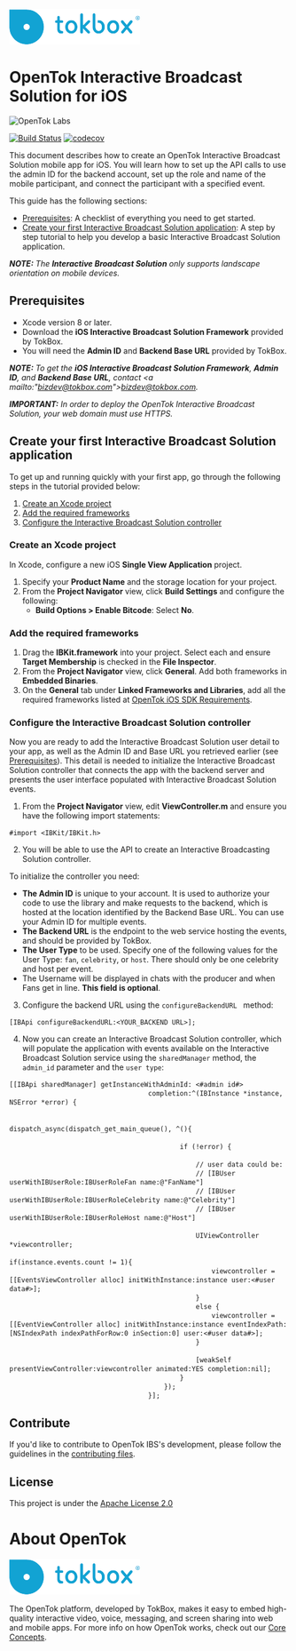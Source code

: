 ![logo](tokbox-logo.png)

# OpenTok Interactive Broadcast Solution for iOS
![OpenTok Labs](https://d26dzxoao6i3hh.cloudfront.net/items/0U1R0a0e2g1E361H0x3c/Image%202017-11-22%20at%2012.16.38%20PM.png?v=2507a2df)

[![Build Status](https://travis-ci.com/opentok/ibs-ios.svg?token=Bgz48rVAyAihVsymz2iz&branch=develop)](https://travis-ci.com/opentok/ibs-ios)
[![codecov](https://codecov.io/gh/opentok/ibs-ios/branch/master/graph/badge.svg?token=lVSgFBGVpU)](https://codecov.io/gh/opentok/ibs-ios)

This document describes how to create an OpenTok Interactive Broadcast Solution mobile app for iOS. You will learn how to set up the API calls to use the admin ID for the backend account, set up the role and name of the mobile participant, and connect the participant with a specified event.

This guide has the following sections:

* [Prerequisites](#prerequisites): A checklist of everything you need to get started.
* [Create your first Interactive Broadcast Solution application](#createfirstapp): A step by step tutorial to help you develop a basic Interactive Broadcast Solution application.

_**NOTE:** The **Interactive Broadcast Solution** only supports landscape orientation on mobile devices._

## Prerequisites

- Xcode version 8 or later.
- Download the **iOS Interactive Broadcast Solution Framework** provided by TokBox.
- You will need the **Admin ID** and **Backend Base URL** provided by TokBox.

_**NOTE:** To get the **iOS Interactive Broadcast Solution Framework**, **Admin ID**, and **Backend Base URL**, contact <a mailto:"bizdev@tokbox.com">bizdev@tokbox.com</a>._

_**IMPORTANT:** In order to deploy the OpenTok Interactive Broadcast Solution, your web domain must use HTTPS._

<h2 id=createfirstapp> Create your first Interactive Broadcast Solution application</h2>

To get up and running quickly with your first app, go through the following steps in the tutorial provided below:

1. [Create an Xcode project](#create-an-xcode-project)
2. [Add the required frameworks](#add-the-required-frameworks)
3. [Configure the Interactive Broadcast Solution controller](#configure-the-interactive-broadcast-solution-controller)

### Create an Xcode project

In Xcode, configure a new iOS **Single View Application** project.

1. Specify your **Product Name** and the storage location for your project.
2. From the **Project Navigator** view, click **Build Settings** and configure the following:
   * **Build Options > Enable Bitcode**: Select **No**.


### Add the required frameworks

1.  Drag the **IBKit.framework** into your project. Select each and ensure **Target Membership** is checked in the **File Inspector**.
2.  From the **Project Navigator** view, click **General**. Add both frameworks in **Embedded Binaries**.
3.  On the **General** tab under **Linked Frameworks and Libraries**, add all the required frameworks listed at [OpenTok iOS SDK Requirements](https://tokbox.com/developer/sdks/ios/).


### Configure the Interactive Broadcast Solution controller

Now you are ready to add the Interactive Broadcast Solution user detail to your app, as well as the Admin ID and Base URL you retrieved earlier (see [Prerequisites](#prerequisites)). This detail is needed to initialize the Interactive Broadcast Solution controller that connects the app with the backend server and presents the user interface populated with Interactive Broadcast Solution events.

1. From the **Project Navigator** view, edit **ViewController.m** and ensure you have the following import statements:

```objc
#import <IBKit/IBKit.h>
```

2. You will be able to use the API to create an Interactive Broadcasting Solution controller.

To initialize the controller you need:

   - **The Admin ID** is unique to your account. It is used to authorize your code to use the library and make requests to the backend, which is hosted at the location identified by the Backend Base URL. You can use your Admin ID for multiple events.
   - **The Backend URL** is the endpoint to the web service hosting the events, and should be provided by TokBox.
   - **The User Type** to be used. Specify one of the following values for the User Type: `fan`, `celebrity`, or `host`. There should only be one celebrity and host per event.
   - The Username will be displayed in chats with the producer and when Fans get in line. **This field is optional**.

3. Configure the backend URL using the `configureBackendURL ` method:

```objc
[IBApi configureBackendURL:<YOUR_BACKEND URL>];
``` 

4. Now you can create an Interactive Broadcast Solution controller, which will populate the application with events available on the Interactive Broadcast Solution service using the `sharedManager` method, the `admin_id` parameter and the `user type`:

```objc
[[IBApi sharedManager] getInstanceWithAdminId: <#admin id#>
                                   completion:^(IBInstance *instance, NSError *error) {

                                       dispatch_async(dispatch_get_main_queue(), ^(){

                                           if (!error) {

                                               // user data could be:
                                               // [IBUser userWithIBUserRole:IBUserRoleFan name:@"FanName"]
                                               // [IBUser userWithIBUserRole:IBUserRoleCelebrity name:@"Celebrity"]
                                               // [IBUser userWithIBUserRole:IBUserRoleHost name:@"Host"]

                                               UIViewController *viewcontroller;
                                               if(instance.events.count != 1){
                                                   viewcontroller = [[EventsViewController alloc] initWithInstance:instance user:<#user data#>];
                                               }
                                               else {
                                                   viewcontroller = [[EventViewController alloc] initWithInstance:instance eventIndexPath:[NSIndexPath indexPathForRow:0 inSection:0] user:<#user data#>];
                                               }

                                               [weakSelf presentViewController:viewcontroller animated:YES completion:nil];
                                           }
                                       });
                                   }];
```

## Contribute

If you'd like to contribute to OpenTok IBS's development, please follow the guidelines in the [contributing files](/.github).


## License

This project is under the [Apache License 2.0](./LICENSE)


# About OpenTok

![logo](./tokbox-logo.png)

The OpenTok platform, developed by TokBox, makes it easy to embed high-quality interactive video, voice, messaging, and screen sharing into web and mobile apps. For more info on how OpenTok works, check out our [Core Concepts](https://tokbox.com/developer/guides/core-concepts/).
